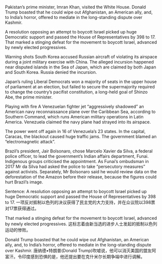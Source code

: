 Pakistan’s prime minister, Imran Khan, visited the White House. Donald Trump boasted that he could wipe out Afghanistan, an American ally, and, to India’s horror, offered to mediate in the long-standing dispute over Kashmir. 

A resolution opposing an attempt to boycott Israel picked up huge Democratic support and passed the House of Representatives by 398 to 17. That marked a stinging defeat for the movement to boycott Israel, advanced by newly elected progressives.

Warning shots
South Korea accused Russian aircraft of violating its airspace during a joint military exercise with China. The alleged incursion happened near disputed islands in the Sea of Japan, which are claimed by both Japan and South Korea. Russia denied the incursion.

Japan’s ruling Liberal Democrats won a majority of seats in the upper house of parliament at an election, but failed to secure the supermajority required to change the country’s pacifist constitution, a long-held goal of Shinzo Abe, the prime minister.

Playing with fire
A Venezuelan fighter jet “aggressively shadowed” an American navy reconnaissance plane over the Caribbean Sea, according to Southern Command, which runs American military operations in Latin America. Venezuela claimed the navy plane had strayed into its airspace.

The power went off again in 16 of Venezuela’s 23 states. In the capital, Caracas, the blackout caused huge traffic jams. The government blamed an “electromagnetic attack”.

Brazil’s president, Jair Bolsonaro, chose Marcelo Xavier da Silva, a federal police officer, to lead the government’s Indian affairs department, Funai. Indigenous groups criticised the appointment. As Funai’s ombudsman in 2017 Mr da Silva had asked the police to take “persecutory measures” against activists. Separately, Mr Bolsonaro said he would review data on the deforestation of the Amazon before their release, because the figures could hurt Brazil’s image.

Sentence:
A resolution opposing an attempt to boycott Israel picked up huge Democratic support and passed the House of Representatives by 398 to 17.
一项反对抵制以色列的决议获得了民主党的大力支持，并在众议院以398票对17票获得通过。

That marked a stinging defeat for the movement to boycott Israel, advanced by newly elected progressives.
这标志着由新当选的进步人士发起的抵制以色列运动的惨败。

Donald Trump boasted that he could wipe out Afghanistan, an American ally, and, to India’s horror, offered to mediate in the long-standing dispute over Kashmir.
唐纳德•特朗普(Donald Trump)吹嘘说，他可以消灭美国的盟友阿富汗。令印度感到恐惧的是，他还提出要在克什米尔长期争端中进行调解。